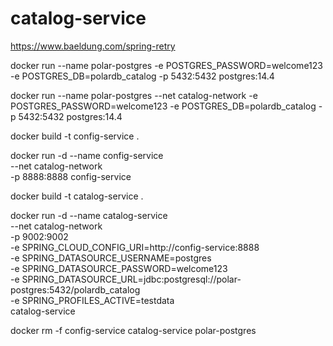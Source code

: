 # catalog-service


https://www.baeldung.com/spring-retry



docker run --name polar-postgres -e POSTGRES_PASSWORD=welcome123 -e POSTGRES_DB=polardb_catalog -p 5432:5432 postgres:14.4


docker run --name polar-postgres --net catalog-network -e POSTGRES_PASSWORD=welcome123 -e POSTGRES_DB=polardb_catalog -p 5432:5432 postgres:14.4


docker build -t config-service .

docker run -d --name config-service \
--net catalog-network \
-p 8888:8888 config-service

 
docker build -t catalog-service .

docker run -d --name catalog-service \
--net catalog-network \
-p 9002:9002 \
-e SPRING_CLOUD_CONFIG_URI=http://config-service:8888 \
-e SPRING_DATASOURCE_USERNAME=postgres \
-e SPRING_DATASOURCE_PASSWORD=welcome123 \
-e SPRING_DATASOURCE_URL=jdbc:postgresql://polar-postgres:5432/polardb_catalog \
-e SPRING_PROFILES_ACTIVE=testdata \
catalog-service

docker rm -f config-service catalog-service polar-postgres